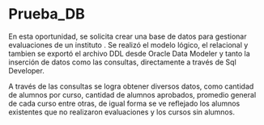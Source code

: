 # Prueba_DB

En esta oportunidad, se solicita crear una base de datos para gestionar evaluaciones de un instituto .
Se realizó el modelo lógico, el relacional y tambien se exportó el archivo DDL desde Oracle Data Modeler y
tanto la inserción de datos como las consultas, directamente a través de Sql Developer.

A través de las consultas se logra obtener diversos datos, como cantidad de alumnos por curso,
cantidad de alumnos aprobados, promedio general de cada curso entre otras, de igual forma se ve reflejado 
los alumnos existentes que no realizaron evaluaciones y los cursos sin alumnos.
